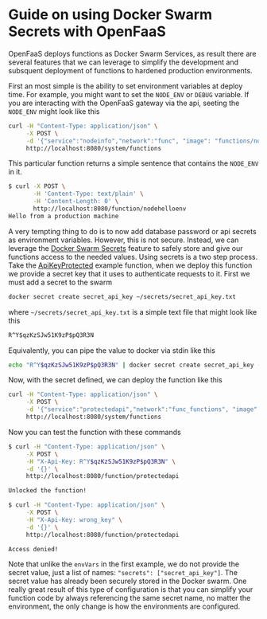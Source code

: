 # Guide on using Docker Swarm Secrets with OpenFaaS

OpenFaaS deploys functions as Docker Swarm Services, as result there are several features that we can leverage to simplify the development and subsquent deployment of functions to hardened production environments.

First an most simple is the ability to set environment variables at deploy time. For example, you might want to set the `NODE_ENV` or `DEBUG` variable.  If you are interacting with the OpenFaaS gateway via the api, seeting the `NODE_ENV` might look like this


```sh
curl -H "Content-Type: application/json" \
     -X POST \
     -d '{"service":"nodeinfo","network":"func", "image": "functions/nodehelloenv:latest", "envVars": {"NODE_ENV": "production"}}' \
     http://localhost:8080/system/functions
```

This particular function returns a simple sentence that contains the `NODE_ENV` in it.

```sh
$ curl -X POST \
       -H 'Content-Type: text/plain' \
       -H 'Content-Length: 0' \
       http://localhost:8080/function/nodehelloenv
Hello from a production machine
```

A very tempting thing to do is to now add database password or api secrets as environment variables.  However, this is not secure.  Instead, we can leverage the [Docker Swarm Secrets](https://docs.docker.com/engine/swarm/secrets/) feature to safely store and give our functions access to the needed values. Using secrets is a two step process.  Take the [ApiKeyProtected](../sample-functions/ApiKeyProtected) example function, when we deploy this function we provide a secret key that it uses to authenticate requests to it.  First we must add a secret to the swarm

```sh
docker secret create secret_api_key ~/secrets/secret_api_key.txt
```

where `~/secrets/secret_api_key.txt` is a simple text file that might look like this

```txt
R^Y$qzKzSJw51K9zP$pQ3R3N
```

Equivalently, you can pipe the value to docker via stdin like this

```sh
echo "R^Y$qzKzSJw51K9zP$pQ3R3N" | docker secret create secret_api_key -
```

Now, with the secret defined, we can deploy the function like this


```sh
curl -H "Content-Type: application/json" \
     -X POST \
     -d '{"service":"protectedapi","network":"func_functions", "image": "functions/api-key-protected:latest", "secrets": ["secret_api_key"]}' \
     http://localhost:8080/system/functions
```

Now you can test the function with these commands
```sh
$ curl -H "Content-Type: application/json" \
     -X POST \
     -H "X-Api-Key: R^Y$qzKzSJw51K9zP$pQ3R3N" \
     -d '{}' \
     http://localhost:8080/function/protectedapi

Unlocked the function!
```

```sh
$ curl -H "Content-Type: application/json" \
     -X POST \
     -H "X-Api-Key: wrong_key" \
     -d '{}' \
     http://localhost:8080/function/protectedapi

Access denied!
```


Note that unlike the `envVars` in the first example, we do not provide the secret value, just a list of names: `"secrets": ["secret_api_key"]`. The secret value has already been securely stored in the Docker swarm.  One really great result of this type of configuration is that you can simplify your function code by always referencing the same secret name, no matter the environment, the only change is how the environments are configured.